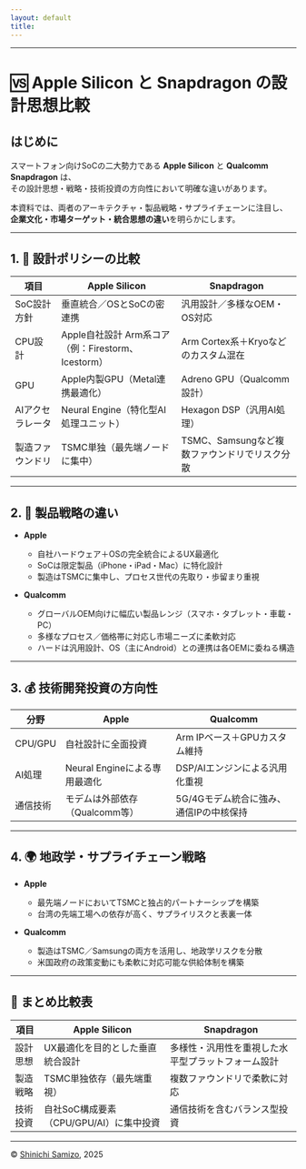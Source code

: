 ```yaml
---
layout: default
title: 
---
```


---

# 🆚 Apple Silicon と Snapdragon の設計思想比較

## はじめに

スマートフォン向けSoCの二大勢力である **Apple Silicon** と **Qualcomm Snapdragon** は、  
その設計思想・戦略・技術投資の方向性において明確な違いがあります。  

本資料では、両者のアーキテクチャ・製品戦略・サプライチェーンに注目し、  
**企業文化・市場ターゲット・統合思想の違い**を明らかにします。

---

## 1. 🧩 設計ポリシーの比較

| 項目             | **Apple Silicon**                                   | **Snapdragon**                                  |
|------------------|------------------------------------------------------|-------------------------------------------------|
| SoC設計方針       | 垂直統合／OSとSoCの密連携                            | 汎用設計／多様なOEM・OS対応                      |
| CPU設計           | Apple自社設計 Arm系コア（例：Firestorm、Icestorm） | Arm Cortex系＋Kryoなどのカスタム混在             |
| GPU               | Apple内製GPU（Metal連携最適化）                     | Adreno GPU（Qualcomm設計）                       |
| AIアクセラレータ  | Neural Engine（特化型AI処理ユニット）               | Hexagon DSP（汎用AI処理）                        |
| 製造ファウンドリ   | TSMC単独（最先端ノードに集中）                       | TSMC、Samsungなど複数ファウンドリでリスク分散     |

---

## 2. 🧭 製品戦略の違い

- **Apple**
  - 自社ハードウェア＋OSの完全統合によるUX最適化
  - SoCは限定製品（iPhone・iPad・Mac）に特化設計
  - 製造はTSMCに集中し、プロセス世代の先取り・歩留まり重視

- **Qualcomm**
  - グローバルOEM向けに幅広い製品レンジ（スマホ・タブレット・車載・PC）
  - 多様なプロセス／価格帯に対応し市場ニーズに柔軟対応
  - ハードは汎用設計、OS（主にAndroid）との連携は各OEMに委ねる構造

---

## 3. 💰 技術開発投資の方向性

| 分野          | Apple                                      | Qualcomm                                   |
|---------------|---------------------------------------------|--------------------------------------------|
| CPU/GPU       | 自社設計に全面投資                         | Arm IPベース＋GPUカスタム維持              |
| AI処理         | Neural Engineによる専用最適化               | DSP/AIエンジンによる汎用化重視             |
| 通信技術       | モデムは外部依存（Qualcomm等）              | 5G/4Gモデム統合に強み、通信IPの中核保持    |

---

## 4. 🌍 地政学・サプライチェーン戦略

- **Apple**
  - 最先端ノードにおいてTSMCと独占的パートナーシップを構築  
  - 台湾の先端工場への依存が高く、サプライリスクと表裏一体

- **Qualcomm**
  - 製造はTSMC／Samsungの両方を活用し、地政学リスクを分散  
  - 米国政府の政策変動にも柔軟に対応可能な供給体制を構築

---

## 🧾 まとめ比較表

| 項目         | **Apple Silicon**                           | **Snapdragon**                                  |
|--------------|----------------------------------------------|-------------------------------------------------|
| 設計思想     | UX最適化を目的とした垂直統合設計             | 多様性・汎用性を重視した水平型プラットフォーム設計 |
| 製造戦略     | TSMC単独依存（最先端重視）                   | 複数ファウンドリで柔軟に対応                    |
| 技術投資     | 自社SoC構成要素（CPU/GPU/AI）に集中投資       | 通信技術を含むバランス型投資                    |

---

© [Shinichi Samizo](https://github.com/Samizo-AITL), 2025
